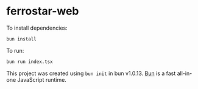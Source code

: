 # ferrostar-web

To install dependencies:

```bash
bun install
```

To run:

```bash
bun run index.tsx
```

This project was created using `bun init` in bun v1.0.13. [Bun](https://bun.sh) is a fast all-in-one JavaScript runtime.
